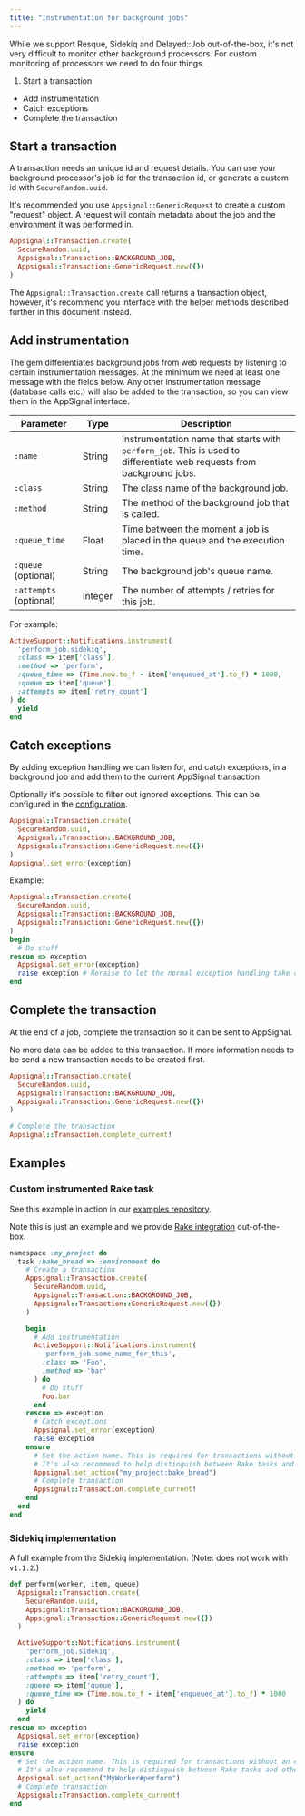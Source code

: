 ```yaml
---
title: "Instrumentation for background jobs"
---
```


While we support Resque, Sidekiq and Delayed::Job out-of-the-box, it's not very
difficult to monitor other background processors. For custom monitoring of
processors we need to do four things.

1. Start a transaction
* Add instrumentation
* Catch exceptions
* Complete the transaction

## Start a transaction

A transaction needs an unique id and request details. You can use your
background processor's job id for the transaction id, or generate a custom id
with `SecureRandom.uuid`.

It's recommended you use `Appsignal::GenericRequest` to create a custom
"request" object. A request will contain metadata about the job and the
environment it was performed in.

```ruby
Appsignal::Transaction.create(
  SecureRandom.uuid,
  Appsignal::Transaction::BACKGROUND_JOB,
  Appsignal::Transaction::GenericRequest.new({})
)
```

The `Appsignal::Transaction.create` call returns a transaction object, however,
it's recommend you interface with the helper methods described further in this
document instead.

## Add instrumentation

The gem differentiates background jobs from web requests by listening to
certain instrumentation messages. At the minimum we need at least one message
with the fields below. Any other instrumentation message (database calls etc.)
will also be added to the transaction, so you can view them in the AppSignal
interface.

| Parameter | Type | Description|
| --------- | ---- | ---------- |
| `:name` | String | Instrumentation name that starts with `perform_job`. This is used to differentiate web requests from background jobs. |
| `:class` | String | The class name of the background job. |
| `:method` | String | The method of the background job that is called. |
| `:queue_time` | Float | Time between the moment a job is placed in the queue and the execution time. |
| `:queue` (optional) | String | The background job's queue name. |
| `:attempts` (optional) | Integer | The number of attempts / retries for this job. |

For example:

```ruby
ActiveSupport::Notifications.instrument(
  'perform_job.sidekiq',
  :class => item['class'],
  :method => 'perform',
  :queue_time => (Time.now.to_f - item['enqueued_at'].to_f) * 1000,
  :queue => item['queue'],
  :attempts => item['retry_count']
) do
  yield
end
```

## Catch exceptions

By adding exception handling we can listen for, and catch exceptions, in a
background job and add them to the current AppSignal transaction.

Optionally it's possible to filter out ignored exceptions. This can be
configured in the
[configuration](/ruby/configuration/options.html#option-ignore_errors).

```ruby
Appsignal::Transaction.create(
  SecureRandom.uuid,
  Appsignal::Transaction::BACKGROUND_JOB,
  Appsignal::Transaction::GenericRequest.new({})
)
Appsignal.set_error(exception)
```

Example:

```ruby
Appsignal::Transaction.create(
  SecureRandom.uuid,
  Appsignal::Transaction::BACKGROUND_JOB,
  Appsignal::Transaction::GenericRequest.new({})
)
begin
  # Do stuff
rescue => exception
  Appsignal.set_error(exception)
  raise exception # Reraise to let the normal exception handling take over.
end
```

## Complete the transaction

At the end of a job, complete the transaction so it can be sent to AppSignal.

No more data can be added to this transaction. If more information needs to be
send a new transaction needs to be created first.

```ruby
Appsignal::Transaction.create(
  SecureRandom.uuid,
  Appsignal::Transaction::BACKGROUND_JOB,
  Appsignal::Transaction::GenericRequest.new({})
)

# Complete the transaction
Appsignal::Transaction.complete_current!
```

## Examples

### Custom instrumented Rake task

See this example in action in our [examples
repository](https://github.com/appsignal/appsignal-examples/tree/custom-background-job).

Note this is just an example and we provide [Rake
integration](/ruby/integrations/rake.html) out-of-the-box.

```ruby
namespace :my_project do
  task :bake_bread => :environment do
    # Create a transaction
    Appsignal::Transaction.create(
      SecureRandom.uuid,
      Appsignal::Transaction::BACKGROUND_JOB,
      Appsignal::Transaction::GenericRequest.new({})
    )

    begin
      # Add instrumentation
      ActiveSupport::Notifications.instrument(
        'perform_job.some_name_for_this',
        :class => 'Foo',
        :method => 'bar'
      ) do
        # Do stuff
        Foo.bar
      end
    rescue => exception
      # Catch exceptions
      Appsignal.set_error(exception)
      raise exception
    ensure
      # Set the action name. This is required for transactions without an error.
      # It's also recommend to help distinguish between Rake tasks and other actions.
      Appsignal.set_action("my_project:bake_bread")
      # Complete transaction
      Appsignal::Transaction.complete_current!
    end
  end
end
```

### Sidekiq implementation

A full example from the Sidekiq implementation. (Note: does not work with `v1.1.2`.)

```ruby
def perform(worker, item, queue)
  Appsignal::Transaction.create(
    SecureRandom.uuid,
    Appsignal::Transaction::BACKGROUND_JOB,
    Appsignal::Transaction::GenericRequest.new({})
  )

  ActiveSupport::Notifications.instrument(
    'perform_job.sidekiq',
    :class => item['class'],
    :method => 'perform',
    :attempts => item['retry_count'],
    :queue => item['queue'],
    :queue_time => (Time.now.to_f - item['enqueued_at'].to_f) * 1000
  ) do
    yield
  end
rescue => exception
  Appsignal.set_error(exception)
  raise exception
ensure
  # Set the action name. This is required for transactions without an error.
  # It's also recommend to help distinguish between Rake tasks and other actions.
  Appsignal.set_action("MyWorker#perform")
  # Complete transaction
  Appsignal::Transaction.complete_current!
end
```
